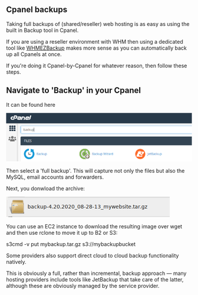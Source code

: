 ## Cpanel backups

Taking full backups of (shared/reseller) web hosting is as easy as using the built in Backup tool in Cpanel.

If you are using a reseller environment with WHM then using a dedicated tool like [WHMEZBackup](https://whmeasybackup.com/) makes more sense as you can automatically back up all Cpanels at once.

If you're doing it Cpanel-by-Cpanel for whatever reason, then follow these steps.

## Navigate to 'Backup' in your Cpanel

It can be found here

![backup](/images/cpanel1.png)

Then select a 'full backup'. This will capture not only the files but also the MySQL, email accounts and forwarders.

Next, you donwload the archive:

![backup](/images/cpanel2.png)

You can use an EC2 instance to download the resulting image over wget and then use rclone to move it up to B2 or S3:

s3cmd -v put mybackup.tar.gz s3://mybackupbucket

Some providers also support direct cloud to cloud backup functionality natively.

This is obviously a full, rather than incremental, backup approach — many hosting providers include tools like JetBackup that take care of the latter, although these are obviously managed by the service provider.







